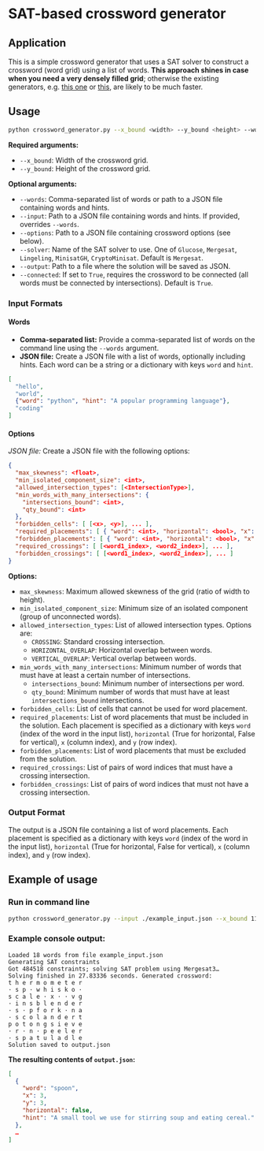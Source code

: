 # SAT-based crossword generator

## Application
This is a simple crossword generator that uses a SAT solver to construct a crossword (word grid) using a list of words. **This approach shines in case when you need a very densely filled grid**; otherwise the existing generators, e.g. [this one](https://github.com/MichaelWehar/Crossword-Layout-Generator) or [this](https://crosswordlabs.com/), are likely to be much faster.

## Usage

```bash
python crossword_generator.py --x_bound <width> --y_bound <height> --words <words> [--options <options_file>] [--solver <solver_name>] [--input <input_file>] [--output <output_file>] [--connected]
```

**Required arguments:**

* `--x_bound`: Width of the crossword grid.
* `--y_bound`: Height of the crossword grid.

**Optional arguments:**
* `--words`: Comma-separated list of words or path to a JSON file containing words and hints.
* `--input`: Path to a JSON file containing words and hints. If provided, overrides `--words`.
* `--options`: Path to a JSON file containing crossword options (see below).
* `--solver`: Name of the SAT solver to use. One of `Glucose`, `Mergesat`, `Lingeling`, `MinisatGH`, `CryptoMinisat`. Default is `Mergesat`.
* `--output`: Path to a file where the solution will be saved as JSON.
* `--connected`: If set to `True`, requires the crossword to be connected (all words must be connected by intersections). Default is `True`.

### Input Formats

#### Words

* **Comma-separated list:**  Provide a comma-separated list of words on the command line using the `--words` argument.
* **JSON file:** Create a JSON file with a list of words, optionally including hints. Each word can be a string or a dictionary with keys `word` and `hint`.

```json
[
  "hello",
  "world",
  {"word": "python", "hint": "A popular programming language"},
  "coding"
]
```

#### Options
*JSON file:* Create a JSON file with the following options:

```json
{
  "max_skewness": <float>,
  "min_isolated_component_size": <int>,
  "allowed_intersection_types": [<IntersectionType>],
  "min_words_with_many_intersections": {
    "intersections_bound": <int>,
    "qty_bound": <int>
  },
  "forbidden_cells": [ [<x>, <y>], ... ],
  "required_placements": [ { "word": <int>, "horizontal": <bool>, "x": <int>, "y": <int> }, ... ],
  "forbidden_placements": [ { "word": <int>, "horizontal": <bool>, "x": <int>, "y": <int> }, ... ],
  "required_crossings": [ [<word1_index>, <word2_index>], ... ],
  "forbidden_crossings": [ [<word1_index>, <word2_index>], ... ]
}
```

**Options:**

* `max_skewness`: Maximum allowed skewness of the grid (ratio of width to height).
* `min_isolated_component_size`: Minimum size of an isolated component (group of unconnected words).
* `allowed_intersection_types`: List of allowed intersection types. Options are:
    * `CROSSING`: Standard crossing intersection.
    * `HORIZONTAL_OVERLAP`: Horizontal overlap between words.
    * `VERTICAL_OVERLAP`: Vertical overlap between words.
* `min_words_with_many_intersections`: Minimum number of words that must have at least a certain number of intersections.
    * `intersections_bound`: Minimum number of intersections per word.
    * `qty_bound`: Minimum number of words that must have at least `intersections_bound` intersections.
* `forbidden_cells`: List of cells that cannot be used for word placement.
* `required_placements`: List of word placements that must be included in the solution. Each placement is specified as a dictionary with keys `word` (index of the word in the input list), `horizontal` (True for horizontal, False for vertical), `x` (column index), and `y` (row index).
* `forbidden_placements`: List of word placements that must be excluded from the solution.
* `required_crossings`: List of pairs of word indices that must have a crossing intersection.
* `forbidden_crossings`: List of pairs of word indices that must not have a crossing intersection.

### Output Format

The output is a JSON file containing a list of word placements. Each placement is specified as a dictionary with keys `word` (index of the word in the input list), `horizontal` (True for horizontal, False for vertical), `x` (column index), and `y` (row index).


## Example of usage
### Run in command line 
```bash
python crossword_generator.py --input ./example_input.json --x_bound 11 --y_bound 9 --output output.json
```

### Example console output:
```
Loaded 18 words from file example_input.json
Generating SAT constraints
Got 484518 constraints; solving SAT problem using Mergesat3…
Solving finished in 27.83336 seconds. Generated crossword:
t h e r m o m e t e r
· s p · w h i s k o ·
s c a l e · x · · v g
· i n s b l e n d e r
· s · p f o r k · n a
· s c o l a n d e r t
p o t o n g s i e v e
· r · n · p e e l e r
· s p a t u l a d l e
Solution saved to output.json
```

**The resulting contents of `output.json`:**
```json
[
  {
    "word": "spoon",
    "x": 3,
    "y": 3,
    "horizontal": false,
    "hint": "A small tool we use for stirring soup and eating cereal."
  },
  …
]
```
